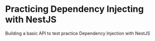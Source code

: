 # Practicing Dependency Injecting with NestJS
Building a basic API to test practice Dependency Injection with NestJS
